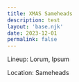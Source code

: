 ```yaml
---
title: XMAS Sameheads
description: test
layout: 'base.njk'
date: 2023-12-01
permalink: false
---
```


Lineup: Lorum, Ipsum

Location: Sameheads
